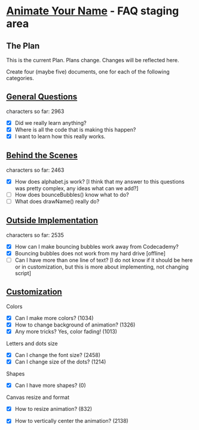 [Animate Your Name](http://www.codecademy.com/courses/animate-your-name/0/1) - FAQ staging area
===========

## The Plan
This is the current Plan. Plans change. Changes will be reflected here.

Create four (maybe five) documents, one for each of the following categories.


## [General Questions](https://github.com/AlbionsRefuge/bubbles-faq/blob/master/general-questions.md)
characters so far: 2963
- [x] Did we really learn anything? 
- [x] Where is all the code that is making this happen?
- [x] I want to learn how this really works.

## [Behind the Scenes](https://github.com/AlbionsRefuge/bubbles-faq/blob/master/behind%20the%20scenes.md)
characters so far: 2463
- [x] How does alphabet.js work? [I think that my answer to this questions was pretty complex, any ideas what can we add?]
- [ ] How does bounceBubbles() know what to do?
- [ ] What does drawName() really do?

## [Outside Implementation](https://github.com/AlbionsRefuge/bubbles-faq/blob/master/implementation.md)
characters so far: 2535
- [x] How can I make bouncing bubbles work away from Codecademy?
- [x] Bouncing bubbles does not work from my hard drive [offline]
- [ ] Can I have more than one line of text?
[I do not know if it should be here or in customization, but this is more about implementing, not changing script]

## [Customization](https://github.com/AlbionsRefuge/bubbles-faq/blob/master/customization.md)

Colors

- [x] Can I make more colors?  (1034)
- [x] How to change background of animation? (1326)
- [x] Any more tricks? Yes, color fading! (1013)

Letters and dots size

- [x] Can I change the font size? (2458)
- [x] Can I change size of the dots? (1214)

Shapes

- [x] Can I have more shapes? (0)

Canvas resize and format

- [x] How to resize animation? (832)
- [x] How to vertically center the animation? (2138)

